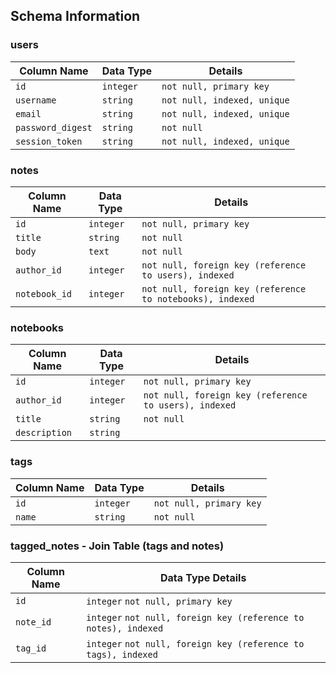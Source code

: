 ## Schema Information

### users

| Column Name |	Data Type |	Details |
|----------|------------|---------|
| `id` |	`integer` |	`not null, primary key` |
| `username`	| `string` | `not null, indexed, unique` |
| `email`	| `string`	| `not null, indexed, unique` |
| `password_digest`	| `string`	| `not null` |
| `session_token`	| `string`	| `not null, indexed, unique` |

### notes

| Column Name | Data Type |	Details |
|-------------|-----------|---------|
| `id` |	`integer` |	`not null, primary key` |
| `title` |	`string` |	`not null` |
| `body` |	`text` |	`not null` |
| `author_id` |	`integer` |	`not null, foreign key (reference to users), indexed` |
| `notebook_id` |	`integer` |	`not null, foreign key (reference to notebooks), indexed` |

### notebooks

| Column Name |	Data Type |	Details |
|-------------|-----------|----------|
| `id` |	`integer` |	`not null, primary key` |
| `author_id` |	`integer` |	`not null, foreign key (reference to users), indexed` |
| `title` |	`string` |	`not null` |
| `description` |	`string` |

### tags

| Column Name |	Data Type |	Details |
|-------------|-----------|---------|
| `id` |	`integer` |	`not null, primary key` |
| `name` |	`string` |	`not null` |

### tagged_notes - Join Table (tags and notes)

| Column Name |	Data Type	Details |
|-------------|-------------------|
| `id` |	`integer`	`not null, primary key` |
| `note_id` |	`integer`	`not null, foreign key (reference to notes), indexed` |
| `tag_id` |	`integer`	`not null, foreign key (reference to tags), indexed` |
